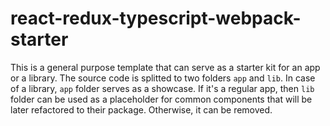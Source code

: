 # react-redux-typescript-webpack-starter

This is a general purpose template that can serve as a starter kit for an app or a library. The source code is splitted to two folders `app` and `lib`. In case of a library, `app` folder serves as a showcase. If it's a regular app, then `lib` folder can be used as a placeholder for common components that will be later refactored to their package. Otherwise, it can be removed.
